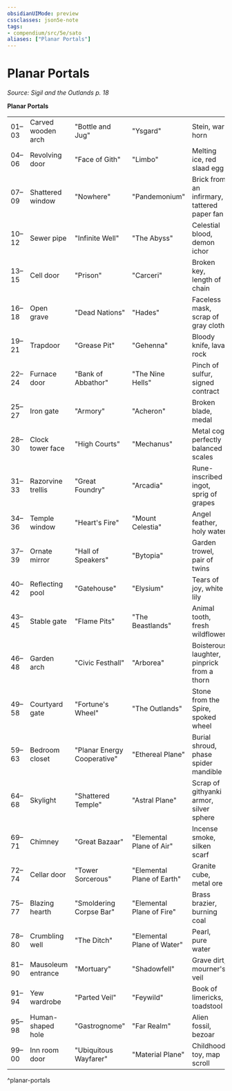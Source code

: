 ```yaml
---
obsidianUIMode: preview
cssclasses: json5e-note
tags:
- compendium/src/5e/sato
aliases: ["Planar Portals"]
---
```

# Planar Portals
*Source: Sigil and the Outlands p. 18* 

**Planar Portals**

|    |    |    |    |    |
|----|----|----|----|----|
| 01–03 | Carved wooden arch | "Bottle and Jug" | "Ysgard" | Stein, war horn |
| 04–06 | Revolving door | "Face of Gith" | "Limbo" | Melting ice, red slaad egg |
| 07–09 | Shattered window | "Nowhere" | "Pandemonium" | Brick from an infirmary, tattered paper fan |
| 10–12 | Sewer pipe | "Infinite Well" | "The Abyss" | Celestial blood, demon ichor |
| 13–15 | Cell door | "Prison" | "Carceri" | Broken key, length of chain |
| 16–18 | Open grave | "Dead Nations" | "Hades" | Faceless mask, scrap of gray cloth |
| 19–21 | Trapdoor | "Grease Pit" | "Gehenna" | Bloody knife, lava rock |
| 22–24 | Furnace door | "Bank of Abbathor" | "The Nine Hells" | Pinch of sulfur, signed contract |
| 25–27 | Iron gate | "Armory" | "Acheron" | Broken blade, medal |
| 28–30 | Clock tower face | "High Courts" | "Mechanus" | Metal cog, perfectly balanced scales |
| 31–33 | Razorvine trellis | "Great Foundry" | "Arcadia" | Rune-inscribed ingot, sprig of grapes |
| 34–36 | Temple window | "Heart's Fire" | "Mount Celestia" | Angel feather, holy water |
| 37–39 | Ornate mirror | "Hall of Speakers" | "Bytopia" | Garden trowel, pair of twins |
| 40–42 | Reflecting pool | "Gatehouse" | "Elysium" | Tears of joy, white lily |
| 43–45 | Stable gate | "Flame Pits" | "The Beastlands" | Animal tooth, fresh wildflower |
| 46–48 | Garden arch | "Civic Festhall" | "Arborea" | Boisterous laughter, pinprick from a thorn |
| 49–58 | Courtyard gate | "Fortune's Wheel" | "The Outlands" | Stone from the Spire, spoked wheel |
| 59–63 | Bedroom closet | "Planar Energy Cooperative" | "Ethereal Plane" | Burial shroud, phase spider mandible |
| 64–68 | Skylight | "Shattered Temple" | "Astral Plane" | Scrap of githyanki armor, silver sphere |
| 69–71 | Chimney | "Great Bazaar" | "Elemental Plane of Air" | Incense smoke, silken scarf |
| 72–74 | Cellar door | "Tower Sorcerous" | "Elemental Plane of Earth" | Granite cube, metal ore |
| 75–77 | Blazing hearth | "Smoldering Corpse Bar" | "Elemental Plane of Fire" | Brass brazier, burning coal |
| 78–80 | Crumbling well | "The Ditch" | "Elemental Plane of Water" | Pearl, pure water |
| 81–90 | Mausoleum entrance | "Mortuary" | "Shadowfell" | Grave dirt, mourner's veil |
| 91–94 | Yew wardrobe | "Parted Veil" | "Feywild" | Book of limericks, toadstool |
| 95–98 | Human-shaped hole | "Gastrognome" | "Far Realm" | Alien fossil, bezoar |
| 99–00 | Inn room door | "Ubiquitous Wayfarer" | "Material Plane" | Childhood toy, map scroll |
^planar-portals